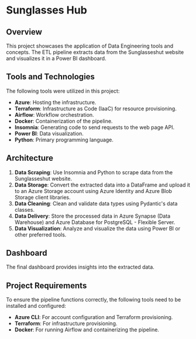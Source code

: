 # Sunglasses Hub

## Overview

This project showcases the application of Data Engineering tools and concepts. 
The ETL pipeline extracts data from the Sunglasseshut website and visualizes it in a Power BI dashboard.

## Tools and Technologies

The following tools were utilized in this project:

- **Azure**: Hosting the infrastructure.
- **Terraform**: Infrastructure as Code (IaaC) for resource provisioning.
- **Airflow**: Workflow orchestration.
- **Docker**: Containerization of the pipeline.
- **Insomnia**: Generating code to send requests to the web page API.
- **Power BI**: Data visualization.
- **Python**: Primary programming language.

## Architecture

1. **Data Scraping**: Use Insomnia and Python to scrape data from the Sunglasseshut website.
2. **Data Storage**: Convert the extracted data into a DataFrame and upload it to an Azure Storage account using Azure Identity and Azure Blob Storage client libraries.
3. **Data Cleaning**: Clean and validate data types using Pydantic's data classes.
4. **Data Delivery**: Store the processed data in Azure Synapse (Data Warehouse) and Azure Database for PostgreSQL - Flexible Server.
5. **Data Visualization**: Analyze and visualize the data using Power BI or other preferred tools.

## Dashboard

The final dashboard provides insights into the extracted data. 

## Project Requirements

To ensure the pipeline functions correctly, the following tools need to be installed and configured:

- **Azure CLI**: For account configuration and Terraform provisioning.
- **Terraform**: For infrastructure provisioning.
- **Docker**: For running Airflow and containerizing the pipeline.
